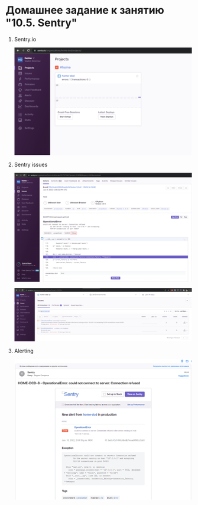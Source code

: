 # Домашнее задание к занятию "10.5. Sentry"

1. Sentry.io
   
   ![sentry](img/sentry_io.png)

2. Sentry issues
   
   ![errors](img/sentry_stack.png)

   ![resolved](img/sentry_resolved.png)

3. Alerting
   
   ![alert](img/sentry_alert.png)